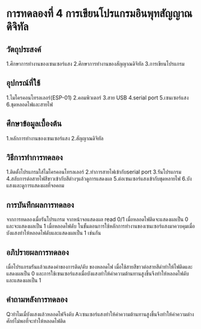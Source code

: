 # การทดลองที่ 4 การเขียนโปรแกรมอินพุทสัญญาณดิจิทัล

## วัตถุประสงค์
1.ศึกษาการทำงานของเซนเซอร์แสง
2.ศึกษาการทำงานของสัญญาณดิจิทัล 
3.การเขียนโปรแกรม

## อุปกรณ์ที่ใช้
1.ไมโครคอนโทรลเลอร์(ESP-01)
2.คอมพิวเตอร์
3.สาย USB
4.serial port
5.เซนเซอร์แสง
6.ชุดหลอดไฟและสายไฟ

## ศึกษาข้อมูลเบื้องต้น
1.หลักการทำงานของเซนเซอร์แสง
2.สัญญาณดิจิทัล

## วิธีการทำการทดลอง
1.ติดตั้งโปรแกรมใส่ไมโครคอนโทรลเลอร์
2.ทำการสายไฟเข้ากับserial port
3.รันโปรแกรม
4.สลับการต่อสายไฟสีขาวเข้ากับสีต่างๆแล้วดูการแสดงผล
5.ต่อเซนเซอร์แสงเข้ากับชุดหลายไฟ
6.บังแสงและดูการแสดงผลที่จอคอม

## การบันทึกผลการทดลอง
จากการทดลองเมื่อรันโปรแกรม จากหน้าจอแสดงผล read 0/1 เมื่อหลอดไฟติดจะแสดงผลเป็น 0 และจะแสดงผลเป็น 1 เมื่อหลอดไฟดับ ในขั้นตอนการใช้หลักการทำงานของเซนเซอร์แสงมาควบคุมเมื่อบังแสงทำให้หลอดไฟดับและแสดงผลเป็น 1 เช่นกัน

## อภิปรายผลการทดลอง
เมื่อโปรแกรมรันแล้วแสดงค่าของการติด/ดับ ของหลอดไฟ เมื่อใช้สายสีขาวต่อสายสีดำทำให้ไฟติดและแสดงผลเป็น 0 และการใช้เซนเซอร์แสงเมื่อบังแสงทำให้ค่าความต้านทานสูงขึ้นจึงทำให้หลอดไฟดับและแสดงผลเป็น 1

## คำถามหลังการทดลอง
Q:ทำไมเมื่บังแสงแล้วหลอดไฟจึงดับ
A:เซนเซอร์แสงทำให้ค่าความต้านทานสูงขึ้นจึงทำให้ค่าความต่างศักย์ไม่พอที่จะทำให้หลอดไฟติด

